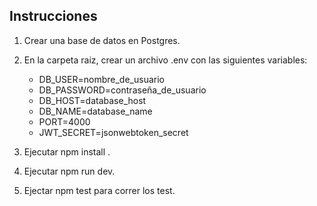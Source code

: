## Instrucciones
1. Crear una base de datos en Postgres.
2. En la carpeta raiz, crear un archivo .env con las siguientes variables:

   - DB_USER=nombre_de_usuario
   - DB_PASSWORD=contraseña_de_usuario
   - DB_HOST=database_host
   - DB_NAME=database_name
   - PORT=4000
   - JWT_SECRET=jsonwebtoken_secret

3. Ejecutar npm install .
4. Ejecutar npm run dev.
5. Ejectar npm test para correr los test.
